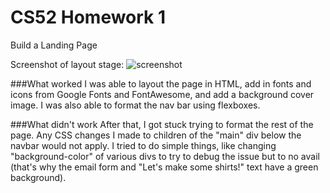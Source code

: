 # CS52 Homework 1
Build a Landing Page

Screenshot of layout stage:
![screenshot](https://github.com/codavis18/hw1-vox-landingpage/blob/master/screencap1.tiff "screenshot of unformatted html")


###What worked
I was able to layout the page in HTML, add in fonts and icons from Google Fonts and FontAwesome, and add a background cover image. I was also able to format the nav bar using flexboxes.


###What didn't work
After that, I got stuck trying to format the rest of the page. Any CSS changes I made to children of the "main" div below the navbar would not apply. I tried to do simple things, like changing "background-color" of various divs to try to debug the issue but to no avail (that's why the email form and "Let's make some shirts!" text have a green background).

